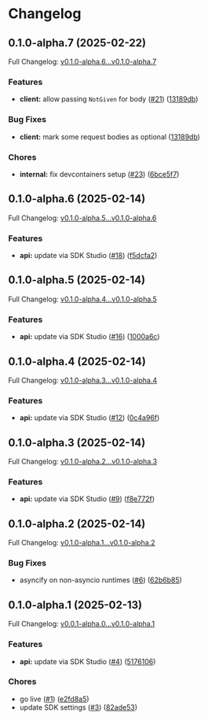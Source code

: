 # Changelog

## 0.1.0-alpha.7 (2025-02-22)

Full Changelog: [v0.1.0-alpha.6...v0.1.0-alpha.7](https://github.com/yuanzhou/test-sdk/compare/v0.1.0-alpha.6...v0.1.0-alpha.7)

### Features

* **client:** allow passing `NotGiven` for body ([#21](https://github.com/yuanzhou/test-sdk/issues/21)) ([13189db](https://github.com/yuanzhou/test-sdk/commit/13189dba5065b83f178704f6d4359ca5a9cb9e1a))


### Bug Fixes

* **client:** mark some request bodies as optional ([13189db](https://github.com/yuanzhou/test-sdk/commit/13189dba5065b83f178704f6d4359ca5a9cb9e1a))


### Chores

* **internal:** fix devcontainers setup ([#23](https://github.com/yuanzhou/test-sdk/issues/23)) ([6bce5f7](https://github.com/yuanzhou/test-sdk/commit/6bce5f792ed78cd51a202963ca76d35e53c05790))

## 0.1.0-alpha.6 (2025-02-14)

Full Changelog: [v0.1.0-alpha.5...v0.1.0-alpha.6](https://github.com/yuanzhou/test-sdk/compare/v0.1.0-alpha.5...v0.1.0-alpha.6)

### Features

* **api:** update via SDK Studio ([#18](https://github.com/yuanzhou/test-sdk/issues/18)) ([f5dcfa2](https://github.com/yuanzhou/test-sdk/commit/f5dcfa234ad1a872e654827633e971cc16ec953b))

## 0.1.0-alpha.5 (2025-02-14)

Full Changelog: [v0.1.0-alpha.4...v0.1.0-alpha.5](https://github.com/yuanzhou/test-sdk/compare/v0.1.0-alpha.4...v0.1.0-alpha.5)

### Features

* **api:** update via SDK Studio ([#16](https://github.com/yuanzhou/test-sdk/issues/16)) ([1000a6c](https://github.com/yuanzhou/test-sdk/commit/1000a6c2aad3471d14dbe55c95121a041223fc05))

## 0.1.0-alpha.4 (2025-02-14)

Full Changelog: [v0.1.0-alpha.3...v0.1.0-alpha.4](https://github.com/yuanzhou/test-sdk/compare/v0.1.0-alpha.3...v0.1.0-alpha.4)

### Features

* **api:** update via SDK Studio ([#12](https://github.com/yuanzhou/test-sdk/issues/12)) ([0c4a96f](https://github.com/yuanzhou/test-sdk/commit/0c4a96f7c6be128b5c24073341a38fb332a41e71))

## 0.1.0-alpha.3 (2025-02-14)

Full Changelog: [v0.1.0-alpha.2...v0.1.0-alpha.3](https://github.com/yuanzhou/test-sdk/compare/v0.1.0-alpha.2...v0.1.0-alpha.3)

### Features

* **api:** update via SDK Studio ([#9](https://github.com/yuanzhou/test-sdk/issues/9)) ([f8e772f](https://github.com/yuanzhou/test-sdk/commit/f8e772f89657d3b5f0287b99cac88e5028fe880a))

## 0.1.0-alpha.2 (2025-02-14)

Full Changelog: [v0.1.0-alpha.1...v0.1.0-alpha.2](https://github.com/yuanzhou/test-sdk/compare/v0.1.0-alpha.1...v0.1.0-alpha.2)

### Bug Fixes

* asyncify on non-asyncio runtimes ([#6](https://github.com/yuanzhou/test-sdk/issues/6)) ([62b6b85](https://github.com/yuanzhou/test-sdk/commit/62b6b851735e71d7be90de0c8118d9edd23a5230))

## 0.1.0-alpha.1 (2025-02-13)

Full Changelog: [v0.0.1-alpha.0...v0.1.0-alpha.1](https://github.com/yuanzhou/test-sdk/compare/v0.0.1-alpha.0...v0.1.0-alpha.1)

### Features

* **api:** update via SDK Studio ([#4](https://github.com/yuanzhou/test-sdk/issues/4)) ([5176106](https://github.com/yuanzhou/test-sdk/commit/517610619b7c7ca91cc219617d046210d0c526d8))


### Chores

* go live ([#1](https://github.com/yuanzhou/test-sdk/issues/1)) ([e2fd8a5](https://github.com/yuanzhou/test-sdk/commit/e2fd8a50d1a66adf1745d158194979fc49bdaa0e))
* update SDK settings ([#3](https://github.com/yuanzhou/test-sdk/issues/3)) ([82ade53](https://github.com/yuanzhou/test-sdk/commit/82ade539726876df4085586bb40b8fc5e0b830d6))
